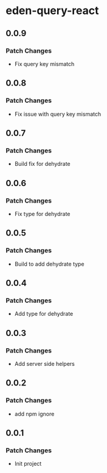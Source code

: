# eden-query-react

## 0.0.9

### Patch Changes

-   Fix query key mismatch

## 0.0.8

### Patch Changes

-   Fix issue with query key mismatch

## 0.0.7

### Patch Changes

-   Build fix for dehydrate

## 0.0.6

### Patch Changes

-   Fix type for dehydrate

## 0.0.5

### Patch Changes

-   Build to add dehydrate type

## 0.0.4

### Patch Changes

-   Add type for dehydrate

## 0.0.3

### Patch Changes

-   Add server side helpers

## 0.0.2

### Patch Changes

-   add npm ignore

## 0.0.1

### Patch Changes

-   Init project
